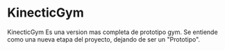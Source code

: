 # KinecticGym
 KinecticGym Es una version mas completa de prototipo gym. Se entiende como una nueva etapa del proyecto, dejando de ser un "Prototipo".
